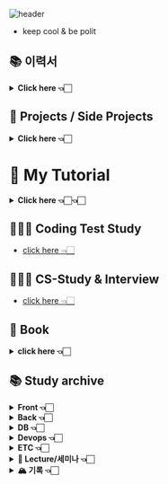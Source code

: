 ![header](https://capsule-render.vercel.app/api?type=wave&color=auto&height=200&section=header&text=Soobin%20Jung&fontSize=40)

- keep cool & be polit

 
<!--
**SoobinJung1013/SoobinJung1013** is a ✨ _special_ ✨ repository because its `README.md` (this file) appears on your GitHub profile.

Here are some ideas to get you started:

- 🔭 I’m currently working on ...
- 🌱 I’m currently learning ...
- 👯 I’m looking to collaborate on ...
- 🤔 I’m looking for help with ...
- 💬 Ask me about ...
- 📫 How to reach me: ...
- 😄 Pronouns: ...
- ⚡ Fun fact: ...
-->

<!--

![C](https://img.shields.io/badge/c-%2300599C.svg?style=for-the-badge&logo=c&logoColor=white)
![Java](https://img.shields.io/badge/java-%23ED8B00.svg?style=for-the-badge&logo=java&logoColor=white)
![JavaScript](https://img.shields.io/badge/javascript-%23323330.svg?style=for-the-badge&logo=javascript&logoColor=%23F7DF1E)
![HTML5](https://img.shields.io/badge/html5-%23E34F26.svg?style=for-the-badge&logo=html5&logoColor=white)
![Kotlin](https://img.shields.io/badge/kotlin-%230095D5.svg?style=for-the-badge&logo=kotlin&logoColor=white)
![Markdown](https://img.shields.io/badge/markdown-%23000000.svg?style=for-the-badge&logo=markdown&logoColor=white)
![Python](https://img.shields.io/badge/python-3670A0?style=for-the-badge&logo=python&logoColor=ffdd54)
![R](https://img.shields.io/badge/r-%23276DC3.svg?style=for-the-badge&logo=r&logoColor=white)

<br/><br/>

![Bootstrap](https://img.shields.io/badge/bootstrap-%23563D7C.svg?style=for-the-badge&logo=bootstrap&logoColor=white)
![Express.js](https://img.shields.io/badge/express.js-%23404d59.svg?style=for-the-badge&logo=express&logoColor=%2361DAFB)
![Insomnia](https://img.shields.io/badge/Insomnia-black?style=for-the-badge&logo=insomnia&logoColor=5849BE)
![JWT](https://img.shields.io/badge/JWT-black?style=for-the-badge&logo=JSON%20web%20tokens)
![Material UI](https://img.shields.io/badge/materialui-%230081CB.svg?style=for-the-badge&logo=material-ui&logoColor=white)
![NPM](https://img.shields.io/badge/NPM-%23000000.svg?style=for-the-badge&logo=npm&logoColor=white)
![NodeJS](https://img.shields.io/badge/node.js-6DA55F?style=for-the-badge&logo=node.js&logoColor=white)
![React](https://img.shields.io/badge/react-%2320232a.svg?style=for-the-badge&logo=react&logoColor=%2361DAFB)
![SASS](https://img.shields.io/badge/SASS-hotpink.svg?style=for-the-badge&logo=SASS&logoColor=white)
![Spring](https://img.shields.io/badge/spring-%236DB33F.svg?style=for-the-badge&logo=spring&logoColor=white)
![Thymeleaf](https://img.shields.io/badge/Thymeleaf-%23005C0F.svg?style=for-the-badge&logo=Thymeleaf&logoColor=white)
![Yarn](https://img.shields.io/badge/yarn-%232C8EBB.svg?style=for-the-badge&logo=yarn&logoColor=white)

<br/><br/>

![Eclipse](https://img.shields.io/badge/Eclipse-FE7A16.svg?style=for-the-badge&logo=Eclipse&logoColor=white)
![IntelliJ IDEA](https://img.shields.io/badge/IntelliJIDEA-000000.svg?style=for-the-badge&logo=intellij-idea&logoColor=white)
![Jupyter Notebook](https://img.shields.io/badge/jupyter-%23FA0F00.svg?style=for-the-badge&logo=jupyter&logoColor=white)
![Vim](https://img.shields.io/badge/VIM-%2311AB00.svg?style=for-the-badge&logo=vim&logoColor=white)
![Sublime Text](https://img.shields.io/badge/sublime_text-%23575757.svg?style=for-the-badge&logo=sublime-text&logoColor=important)
![Visual Studio](https://img.shields.io/badge/Visual%20Studio-5C2D91.svg?style=for-the-badge&logo=visual-studio&logoColor=white)

<br/><br/>

![Git](https://img.shields.io/badge/git-%23F05033.svg?style=for-the-badge&logo=git&logoColor=white)
![GitLab](https://img.shields.io/badge/gitlab-%23181717.svg?style=for-the-badge&logo=gitlab&logoColor=white)
![GitHub](https://img.shields.io/badge/github-%23121011.svg?style=for-the-badge&logo=github&logoColor=white)

<br/><br/>

![Gmail](https://img.shields.io/badge/Gmail-D14836?style=for-the-badge&logo=gmail&logoColor=white)
![Instagram](https://img.shields.io/badge/<handle>-%23E4405F.svg?style=for-the-badge&logo=Instagram&logoColor=white)
![LinkedIn](https://img.shields.io/badge/linkedin-%230077B5.svg?style=for-the-badge&logo=linkedin&logoColor=white)
![Medium](https://img.shields.io/badge/Medium-%23000000.svg?style=for-the-badge&logo=Medium&logoColor=white)
![Slack](https://img.shields.io/badge/Slack-4A154B?style=for-the-badge&logo=slack&logoColor=white)

-->

## 📚 이력서

  <details markdown="1">
  <summary><strong> Click here 👈🏻  </strong></summary>

| num |    주제    | 링크 |
| :-: | :--------: | :--: |
|  1  |   이력서   |  go  |
|  2  | 포트폴리오 |  go  |

  </details>

## 🌟 Projects / Side Projects

  <details markdown="1">
  <summary><strong> Click here 👈🏻 </strong></summary>

| num |      주제       |                               링크                               |
| :-: | :-------------: | :--------------------------------------------------------------: |
|  1  |    Blooming     | [go](https://github.com/SiliconValleyInternship-Lambda/Blooming) |
|  2  | BigDataPipeline |                                go                                |
|  3  |       MES       |                                go                                |

  </details>
  
# 🌟 My Tutorial

  <details markdown="1">
  <summary><strong> Click here 👈🏻👈🏻 </strong></summary>

| num |        주제        |                              요약/설명                              |                                Link                                 |
| :-: | :----------------: | :-----------------------------------------------------------------: | :-----------------------------------------------------------------: |
|  1  |     Java Basic     |                     Java를 사용한 Baseball Game                     |        [go](https://github.com/SoobinJung1013/BaseballGame)         |
|  2  | Spring web project |       스프링 부트를 활용한 RESTful API Server 만들기 Tutorial       | [go](https://github.com/SoobinJung1013/spring_web_project_tutorial) |
|  3  |  Node.js Express   |              Node.js와 Express를 활용한 기본 Tutorial               |   [go](https://github.com/SoobinJung1013/nodejs_express_tutorial)   |
|  4  | Kubernetes & Istio |    쿠버네티스 book info tutorial (with Istio & Terraform & Helm)    |        [go](https://github.com/SoobinJung1013/k8s_tutorial)         |
|  5  |       Docker       |             컨테이너 사용을 위한 Docker basic tutorial              |       [go](https://github.com/SoobinJung1013/docker_tutorial)       |
|  6  |     Circle CI      |                        ci/cd baisc tutorial                         |                                 go                                  |
|  7  |        GCP         | GCP 주요 기능들 사용 Tutorial (간단한 실시간 데이터 처리 프로젝트 ) |                                 go                                  |
|  8  |     Big Query      |                      Big Query Basic Tutorial                       |                                 go                                  |
|  9  |     Refactoring    |               Blooming Project 복기                |                                 go                                  |
| 10  |       React        |                           React Tutorial                            |       [go](https://github.com/SoobinJung1013/react_tutorial)        |

  </details>

## 👩🏻‍💻 Coding Test Study

- [click here 👈🏻](https://github.com/SoobinJung1013/coding_test_study)

## 👩🏻‍💻 CS-Study & Interview

- [click here 👈🏻](https://github.com/SoobinJung1013/cs-study)

## 📖 Book
  <details markdown="1">
  <summary><strong> click here 👈🏻  </strong></summary>

| num |                      주제                      |              설명 및 요약               | 링크 |
| :-: | :--------------------------------------------: | :-------------------------------------: | :--: |
|  1  |     코드로 배우는 스프링 부트 웹 프로젝트      | Spring boot를 사용한 웹 프로젝트를 만듬 |  go  |
|  2  |      스프링으로 하는 마이크로 서비스 구축      |                   ...                   |  go  |
|  3  | 쿠버네티스를 활용한 클라우드 네이티브 데브옵스 |                   ..                    |  go  |

  </details>
  
## 📚 Study archive

  <details markdown="1">
  <summary><strong> Front 👈🏻 </strong></summary>

| num |      주제       | 링크 |
| :-: | :-------------: | :--: |
|  1  |      React      |  go  |
|  2  |    HTML, CSS    |  go  |
|  3  |    Prototype    |  go  |
|  4  | bootstap, axios |  go  |

  </details>

  <details markdown="1">
  <summary><strong> Back 👈🏻 </strong></summary>

| num |      주제       | 링크 |
| :-: | :-------------: | :--: |
|  1  |     Spring      |  go  |
|  2  | Node.js/Express |  go  |
|  2  |      Flask      |  go  |
|  2  |     Django      |  go  |

  </details>

  <details markdown="1">
  <summary><strong> DB 👈🏻 </strong></summary>

| num |      주제      | 링크 |
| :-: | :------------: | :--: |
|  1  | Mysql, mariaDB |  go  |
|  2  |    MongoDB     |  go  |
|  2  |    Bigquery    |  go  |

  </details>

  <details markdown="1">
  <summary><strong> Devops 👈🏻 </strong></summary>

| num |     주제      | 링크 |
| :-: | :-----------: | :--: |
|  1  |     CI/CD     |  go  |
|  2  |      GCP      |  go  |
|  3  |      AWS      |  go  |
|  4  |      k8s      |  go  |
|  5  |     보안      |  go  |
|  5  | a/b benchmark |  go  |

  </details>

  <details markdown="1">
  <summary><strong> ETC 👈🏻 </strong></summary>

| num |       주제        | 링크 |
| :-: | :---------------: | :--: |
|  1  |      docker       |  go  |
|  2  |    RESTful API    |  go  |
|  3  |      swagger      |  go  |
|  4  | postman, Insomnia |  go  |
|  5  |       보안        |  go  |

  </details>

  <details markdown="1">
  <summary><strong> 🍄 Lecture/세미나 👈🏻 </strong></summary>

| num |      주제       |                         설명/요약                         | Link |
| :-: | :-------------: | :-------------------------------------------------------: | :--: |
|  1  | Inflearn_Spring |                김영한 멘토님의 스프링 기본                |  go  |
|  2  |      얄코       |                   개발 중요 개념들 개념                   |  go  |
|  3  |  우아한 테크톧  |                   개발 중요 개념들 개념                   |  go  |
|  4  |      festa      | 현업에 계시는 엔지니어 분들 세미나와 이력서 자소서 세미나 |  go  |
|  5  |      캐치       | 현업에 계시는 엔지니어 분들 세미나와 이력서 자소서 세미나 |  go  |

  </details>

  <details markdown="1">
  <summary><strong>  🏔 기록 👈🏻 </strong></summary>

| num |     주제      |                설명                | Link |
| :-: | :-----------: | :--------------------------------: | :--: |
|  1  |   발표자료    | 개인 공부 및 발표를 위한 정리 자료 |  go  |
|  2  |     회고      | 개발하며 느낀점 안잊어버리게 기록  |  go  |
|  1  |  트러블 슈팅  |    문제를 마주치고 해결한 과정     |  go  |
|  2  | 질문 / 피드백 |           질문과 피드백            |  go  |
|  2  |      TIL      |      매일 뭐 했는지 핵심 기록      |  go  |

  </details>



